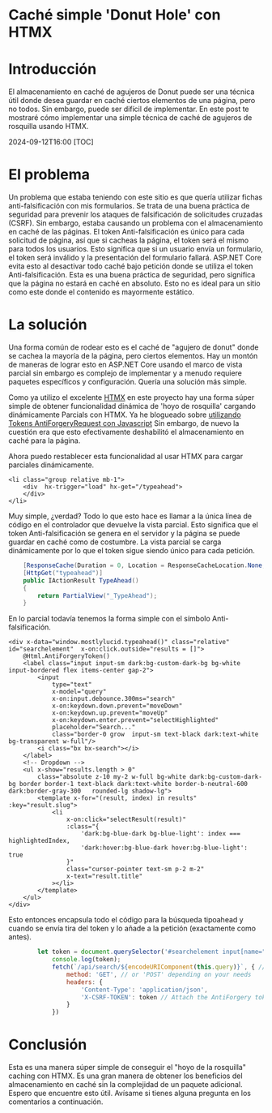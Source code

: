 # Caché simple 'Donut Hole' con HTMX

# Introducción

El almacenamiento en caché de agujeros de Donut puede ser una técnica útil donde desea guardar en caché ciertos elementos de una página, pero no todos. Sin embargo, puede ser difícil de implementar. En este post te mostraré cómo implementar una simple técnica de caché de agujeros de rosquilla usando HTMX.

<!--category-- HTMX, Razor, ASP.NET -->
<datetime class="hidden">2024-09-12T16:00</datetime>
[TOC]

# El problema

Un problema que estaba teniendo con este sitio es que quería utilizar fichas anti-falsificación con mis formularios. Se trata de una buena práctica de seguridad para prevenir los ataques de falsificación de solicitudes cruzadas (CSRF). Sin embargo, estaba causando un problema con el almacenamiento en caché de las páginas. El token Anti-falsificación es único para cada solicitud de página, así que si cacheas la página, el token será el mismo para todos los usuarios. Esto significa que si un usuario envía un formulario, el token será inválido y la presentación del formulario fallará. ASP.NET Core evita esto al desactivar todo caché bajo petición donde se utiliza el token Anti-falsificación. Esta es una buena práctica de seguridad, pero significa que la página no estará en caché en absoluto. Esto no es ideal para un sitio como este donde el contenido es mayormente estático.

# La solución

Una forma común de rodear esto es el caché de "agujero de donut" donde se cachea la mayoría de la página, pero ciertos elementos. Hay un montón de maneras de lograr esto en ASP.NET Core usando el marco de vista parcial sin embargo es complejo de implementar y a menudo requiere paquetes específicos y configuración. Quería una solución más simple.

Como ya utilizo el excelente [HTMX](https://htmx.org/examples/lazy-load/) en este proyecto hay una forma súper simple de obtener funcionalidad dinámica de 'hoyo de rosquilla' cargando dinámicamente Parcials con HTMX.
Ya he blogueado sobre [utilizando Tokens AntiForgeryRequest con Javascript](/blog/addingxsrfforjavascript) Sin embargo, de nuevo la cuestión era que esto efectivamente deshabilitó el almacenamiento en caché para la página.

Ahora puedo restablecer esta funcionalidad al usar HTMX para cargar parciales dinámicamente.

```razor
<li class="group relative mb-1">
    <div  hx-trigger="load" hx-get="/typeahead">
    </div>
</li>
```

Muy simple, ¿verdad? Todo lo que esto hace es llamar a la única línea de código en el controlador que devuelve la vista parcial. Esto significa que el token Anti-falsificación se genera en el servidor y la página se puede guardar en caché como de costumbre. La vista parcial se carga dinámicamente por lo que el token sigue siendo único para cada petición.

```csharp
    [ResponseCache(Duration = 0, Location = ResponseCacheLocation.None, NoStore = true)]
    [HttpGet("typeahead")]
    public IActionResult TypeAhead()
    {
        return PartialView("_TypeAhead");
    }
```

En lo parcial todavía tenemos la forma simple con el símbolo Anti-falsificación.

```razor
<div x-data="window.mostlylucid.typeahead()" class="relative" id="searchelement"  x-on:click.outside="results = []">
    @Html.AntiForgeryToken()
    <label class="input input-sm dark:bg-custom-dark-bg bg-white input-bordered flex items-center gap-2">
        <input
            type="text"
            x-model="query"
            x-on:input.debounce.300ms="search"
            x-on:keydown.down.prevent="moveDown"
            x-on:keydown.up.prevent="moveUp"
            x-on:keydown.enter.prevent="selectHighlighted"
            placeholder="Search..."
            class="border-0 grow  input-sm text-black dark:text-white bg-transparent w-full"/>
        <i class="bx bx-search"></i>
    </label>
    <!-- Dropdown -->
    <ul x-show="results.length > 0"
        class="absolute z-10 my-2 w-full bg-white dark:bg-custom-dark-bg border border-1 text-black dark:text-white border-b-neutral-600 dark:border-gray-300   rounded-lg shadow-lg">
        <template x-for="(result, index) in results" :key="result.slug">
            <li
                x-on:click="selectResult(result)"
                :class="{
                    'dark:bg-blue-dark bg-blue-light': index === highlightedIndex,
                    'dark:hover:bg-blue-dark hover:bg-blue-light': true
                }"
                class="cursor-pointer text-sm p-2 m-2"
                x-text="result.title"
            ></li>
        </template>
    </ul>
</div>
```

Esto entonces encapsula todo el código para la búsqueda tipoahead y cuando se envía tira del token y lo añade a la petición (exactamente como antes).

```javascript
        let token = document.querySelector('#searchelement input[name="__RequestVerificationToken"]').value;
            console.log(token);
            fetch(`/api/search/${encodeURIComponent(this.query)}`, { // Fixed the backtick and closing bracket
                method: 'GET', // or 'POST' depending on your needs
                headers: {
                    'Content-Type': 'application/json',
                    'X-CSRF-TOKEN': token // Attach the AntiForgery token in the headers
                }
            })
```

# Conclusión

Esta es una manera súper simple de conseguir el "hoyo de la rosquilla" caching con HTMX. Es una gran manera de obtener los beneficios del almacenamiento en caché sin la complejidad de un paquete adicional. Espero que encuentre esto útil. Avísame si tienes alguna pregunta en los comentarios a continuación.